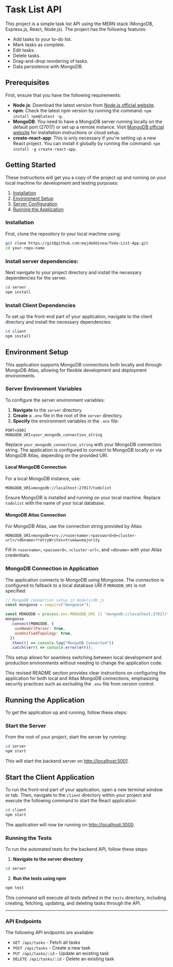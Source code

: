 # Task List API

This project is a simple task list API using the MERN stack (MongoDB, Express.js, React, Node.js). The project has the following features:

- Add tasks to your to-do list.
- Mark tasks as complete.
- Edit tasks.
- Delete tasks.
- Drag-and-drop reordering of tasks.
- Data persistence with MongoDB.

## Prerequisites

First, ensure that you have the following requirements:

- **Node.js**: Download the latest version from [Node.js official website](https://nodejs.org/).
- **npm**: Check the latest npm version by running the command: `npm install npm@latest -g`.
- **MongoDB**: You need to have a MongoDB server running locally on the default port (27017) or set up a remote instance. Visit [MongoDB official website](https://www.mongodb.com/) for installation instructions or cloud setup.
- **create-react-app**: This is only necessary if you're setting up a new React project. You can install it globally by running the command: `npm install -g create-react-app`.

## Getting Started

These instructions will get you a copy of the project up and running on your local machine for development and testing purposes:

1. [Installation](#installation)
2. [Environment Setup](#environment-setup)
3. [Server Configuration](#server-configuration)
4. [Running the Application](#running-the-application)

### Installation

First, clone the repository to your local machine using:

```sh
git clone https://git@github.com:majdeddinea/Todo-List-App.git
cd your-repo-name
```

### Install server dependencies:

Next navigate to your project directory and install the necessary dependencies for the server.

```bash
cd server
npm install
```

### Install Client Dependencies

To set up the front-end part of your application, navigate to the client directory and install the necessary dependencies:

```bash
cd client
npm install
```

## Environment Setup

This application supports MongoDB connections both locally and through MongoDB Atlas, allowing for flexible development and deployment environments.

### Server Environment Variables

To configure the server environment variables:

1. **Navigate** to the `server` directory.
2. **Create** a `.env` file in the root of the `server` directory.
3. **Specify** the environment variables in the `.env` file:

```plaintext
PORT=5001
MONGODB_URI=your_mongodb_connection_string
```

Replace `your_mongodb_connection_string` with your MongoDB connection string. The application is configured to connect to MongoDB locally or via MongoDB Atlas, depending on the provided URI.

#### Local MongoDB Connection

For a local MongoDB instance, use:

```plaintext
MONGODB_URI=mongodb://localhost:27017/todolist
```

Ensure MongoDB is installed and running on your local machine. Replace `todolist` with the name of your local database.

#### MongoDB Atlas Connection

For MongoDB Atlas, use the connection string provided by Atlas:

```plaintext
MONGODB_URI=mongodb+srv://<username>:<password>@<cluster-url>/<dbname>?retryWrites=true&w=majority
```

Fill in `<username>`, `<password>`, `<cluster-url>`, and `<dbname>` with your Atlas credentials.

### MongoDB Connection in Application

The application connects to MongoDB using Mongoose. The connection is configured to fallback to a local database URI if `MONGODB_URI` is not specified:

```javascript
// MongoDB connection setup in models/db.js
const mongoose = require("mongoose");

const MONGODB = process.env.MONGODB_URI || "mongodb://localhost:27017/todolist";
mongoose
  .connect(MONGODB, {
    useNewUrlParser: true,
    useUnifiedTopology: true,
  })
  .then(() => console.log("MongoDB Connected"))
  .catch((err) => console.error(err));
```

This setup allows for seamless switching between local development and production environments without needing to change the application code.

This revised README section provides clear instructions on configuring the application for both local and Atlas MongoDB connections, emphasizing security practices such as excluding the `.env` file from version control.

## Running the Application

To get the application up and running, follow these steps:

### Start the Server

From the root of your project, start the server by running:

```bash
cd server
npm start
```

This will start the backend server on [http://localhost:5001](http://localhost:5001).

## Start the Client Application

To run the front-end part of your application, open a new terminal window or tab. Then, navigate to the `client` directory within your project and execute the following command to start the React application:

```bash
cd client
npm start
```

The application will now be running on [http://localhost:3000](http://localhost:3000).

### Running the Tests

To run the automated tests for the backend API, follow these steps:

1. **Navigate to the server directory**

```bash
cd server
```

2. **Run the tests using npm**

```bash
npm test
```

This command will execute all tests defined in the `tests` directory, including creating, fetching, updating, and deleting tasks through the API.

---

### API Endpoints

The following API endpoints are available:

- `GET /api/tasks` - Fetch all tasks
- `POST /api/tasks` - Create a new task
- `PUT /api/tasks/:id` - Update an existing task
- `DELETE /api/tasks/:id` - Delete an existing task
